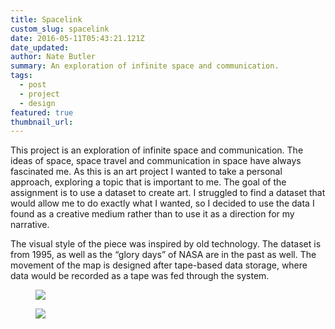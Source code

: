 ```yaml
---
title: Spacelink
custom_slug: spacelink
date: 2016-05-11T05:43:21.121Z
date_updated:
author: Nate Butler
summary: An exploration of infinite space and communication.
tags:
  - post
  - project
  - design
featured: true
thumbnail_url:
---
```


<p>This project is an exploration of infinite space and communication. The ideas of space, space travel and
  communication in space have always fascinated me. As this is an art project I wanted to take a personal approach,
  exploring a topic that is important to me. The goal of the assignment is to use a dataset to create art. I struggled
  to find a dataset that would allow me to do exactly what I wanted, so I decided to use the data I found as a creative
  medium rather than to use it as a direction for my narrative.</p>
<p>The visual style of the piece was inspired by old technology. The dataset is from 1995, as well as the “glory days”
  of NASA are in the past as well. The movement of the map is designed after tape-based data storage, where data would
  be recorded as a tape was fed through the system.</p>
<figure class="w-richtext-figure-type-image w-richtext-align-fullwidth" style="max-width:1600px">
  <div><img
      src="https://uploads-ssl.webflow.com/60453108a750bf32c24d79eb/604ded44260c2c3828b64515_22d86625220422e9b44619000db9249e9e79e163-screenshot-2016-02-19-13.54.12.8b6ff64a31790288f1b061ccc4fe027a54591f84.png"
      width="auto" height="auto" loading="auto"></div>
</figure>
<figure class="w-richtext-figure-type-image w-richtext-align-fullwidth" style="max-width:1600px">
  <div><img
      src="https://uploads-ssl.webflow.com/60453108a750bf32c24d79eb/604ded4dc2649aac95b09b69_a05cf50bbb7224a9f0d84f9e93b1e8963cee3196-screenshot-2016-02-19-13.53.28.8b6ff64a31790288f1b061ccc4fe027a54591f84.png"
      width="auto" height="auto" loading="auto"></div>
</figure>
